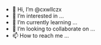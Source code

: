- 👋 Hi, I’m @cxwllczx
- 👀 I’m interested in ...
- 🌱 I’m currently learning ...
- 💞️ I’m looking to collaborate on ...
- 📫 How to reach me ...

<!---
cxwllczx/cxwllczx is a ✨ special ✨ repository because its `README.md` (this file) appears on your GitHub profile.
You can click the Preview link to take a look at your changes.
--->
